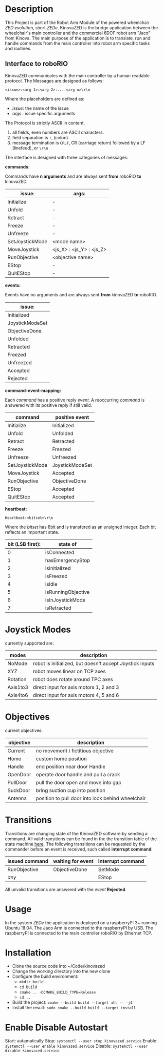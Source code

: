 # Description

This Project is part of the Robot Arm Module of the powered wheelchair _ZED evolution_, short _ZEDe_.
KinovaZED is the bridge application between the wheelchair's main controller and the commercial 6DOF robot arm "Jaco" from Kinova.
The main purpose of the application is to translate, run and handle commands from the main controller into robot arm specific tasks and routines. 

## Interface to roboRIO

KinovaZED communicates with the main controller by a human readable protocol.
The Messages are designed as follows:

    <issue>:<arg 1>:<arg 2>:...:<arg n>\r\n


Where the placeholders are defined as:

- _issue_: the name of the issue
- _args_ : issue specific arguments

The Protocol is strictly ASCII in content.

1. all fields, even numbers are ASCII characters.
2. field separation is `:`, (colon)
3. message termination is `CRLF`, CR (carriage return) followed by a LF (linefeed), or `\r\n`

The interface is designed with three categories of messages:

__commands:__

Commands have __n arguments__ and are always sent __from__ roboRIO __to__ kinovaZED.

| issue:          | args:       |
| --------------- | ----------- |
| Initialize      | -           |
| Unfold          | -           |
| Retract         | -           |
| Freeze          | -           |
| Unfreeze        | -           |
| SetJoystickMode | \<mode name> |
| MoveJoystick    | \<js_X> : <js_Y> : <js_Z> |
| RunObjective    | \<objective name> |
| EStop           | -           |
| QuitEStop       | -           |

__events:__

Events have no arguments and are always sent __from__ kinovaZED __to__ roboRIO.

| issue:          |
| --------------- |
| Initialized     |
| JoystickModeSet |
| ObjectiveDone   |
| Unfolded        |
| Retracted       |
| Freezed         |
| Unfreezed       |
| Accepted        |
| Rejected        |

__command-event-mapping:__

Each _command_ has a positive reply _event_.
A reoccurring _command_ is answered with its positive reply if still valid.

| command         | positive event |
|---------------- | -------------- |
| Initialize      | Initialized    |
| Unfold          | Unfolded       |
| Retract         | Retracted      |
| Freeze          | Freezed        |
| Unfreeze        | Unfreezed      |
| SetJoystickMode | JoystickModeSet|
| MoveJoystick    | Accepted       |
| RunObjective    | ObjectiveDone  |
| EStop           | Accepted       |
| QuitEStop       | Accepted       |       

__heartbeat:__

    Heartbeat:<bitset>\r\n

Where the _bitset_ has 8bit and is transfered as an unsigned integer.
Each bit reflects an important state.

| bit (LSB first): | state of |
| ---------------- | -------- |
| 0 | isConnected |
| 1 | hasEmergencyStop |
| 2 | isInitialized |
| 3 | isFreezed   |
| 4 | isIdle    |
| 5 | isRunningObjective |
| 6 | isInJoystickMode   |
| 7 | isRetracted    |

# Joystick Modes

currently supported are:

| modes    | description |
| -------- | ----------- |
| NoMode   | robot is initialized, but doesn't accept Joystick inputs |
| XYZ      | robot moves linear on TCP axes |
| Rotation | robot does rotate around TPC axes |
| Axis1to3 | direct input for axis motors 1, 2 and 3 |
| Axis4to6 | direct input for axis motors 4, 5 and 6 |

# Objectives

current objectives:

| objective | description |
| --------- | ----------- |
| Current   | no movement / fictitious objective |
| Home      | custom home position |
| Handle    | end position near door Handle |
| OpenDoor  | operate door handle and pull a crack |
| PullDoor  | pull the door open and move into gap |
| SuckDoor  | bring suction cup into position | 
| Antenna   | position to pull door into lock behind wheelchair |

# Transitions

Transitions are changing state of the KinovaZED software by sending a command.
All valid transitions can be found in the the transition table of the state machine [here](https://iltserver.hsr.ch:9090/hsr-enhanced/kinovazed/blob/dev/include/control/CoreStateMachine.h).
The following transitions can be requested by the commander before an event is received, such called __interrupt command__.

| issued command | waiting for event | interrupt command |
| -------------- | ----------------- | ----------------- |
| RunObjective   | ObjectiveDone     | SetMode           |
| _any_          |                   | EStop             |

All unvalid transitions are answered with the _event_ __Rejected__.

# Usage

In the system _ZEDe_ the application is deployed on a raspberryPI 3+ running Ubuntu 18.04.
The Jaco Arm is connected to the raspberryPI by USB.
The raspberryPI is connected to the main controller roboRIO by Ethernet TCP.

# Installation

* Clone the source code into ~/Code/kinovazed
* Change the working directory into the new clone
* Configure the build environment:
    *  `mkdir build`
    *  `cd build`
    *  `cmake .. -DCMAKE_BUILD_TYPE=Release`
    *  `cd ..`
* Build the project: `cmake --build build --target all -- -j4`
* Install the result: `sudo cmake --build build --target install`

# Enable Disable Autostart

Start: autamatically
Stop: `systemctl --user stop kinovazed.service`
Enable: `systemctl --user enable kinovazed.service`
Disable: `systemctl --user disable kinovazed.service`